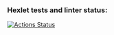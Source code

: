 ### Hexlet tests and linter status:
[![Actions Status](https://github.com/DmitriiKorchagin/python-project-lvl2/workflows/hexlet-check/badge.svg)](https://github.com/DmitriiKorchagin/python-project-lvl2/actions)
